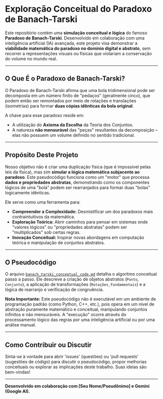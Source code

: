 # Exploração Conceitual do Paradoxo de Banach-Tarski

Este repositório contém uma **simulação conceitual e lógica** do famoso **Paradoxo de Banach-Tarski**. Desenvolvido em colaboração com uma inteligência artificial (IA) avançada, este projeto visa demonstrar a **viabilidade matemática do paradoxo no domínio digital e abstrato**, sem recorrer a representações visuais ou físicas que violariam a conservação do volume no mundo real.

---

## O Que É o Paradoxo de Banach-Tarski?

O Paradoxo de Banach-Tarski afirma que uma bola tridimensional pode ser decomposta em um número finito de "pedaços" (geralmente cinco), que podem então ser remontados por meio de rotações e translações (isometrias) para formar **duas cópias idênticas da bola original**.

A chave para esse paradoxo reside em:
* A utilização do **Axioma da Escolha** da Teoria dos Conjuntos.
* A natureza **não mensurável** das "peças" resultantes da decomposição – elas não possuem um volume definido no sentido tradicional.

---

## Propósito Deste Projeto

Nosso objetivo não é criar uma duplicação física (que é impossível pelas leis da física), mas sim **simular a lógica matemática subjacente ao paradoxo**. Este pseudocódigo funciona como um "motor" que processa **dados e propriedades abstratas**, demonstrando como os componentes lógicos de uma "bola" podem ser rearranjados para formar duas "bolas" logicamente idênticas.

Ele serve como uma ferramenta para:
* **Compreender a Complexidade:** Desmistificar um dos paradoxos mais contraintuitivos da matemática.
* **Exploração Teórica:** Abrir caminhos para pensar em sistemas onde "valores lógicos" ou "propriedades abstratas" podem ser "multiplicados" sob certas regras.
* **Inovação Conceitual:** Inspirar novas abordagens em computação teórica e manipulação de conjuntos abstratos.

---

## O Pseudocódigo

O arquivo [`banach_tarski_conceptual_code.md`](banach_tarski_conceptual_code.md) detalha o algoritmo conceitual passo a passo. Ele descreve a criação de objetos abstratos (`Ponto`, `Conjunto`), a aplicação de transformações (`Rotações_Fundamentais`) e a lógica de rearranjo e verificação de congruência.

**Nota Importante:** Este pseudocódigo não é executável em um ambiente de programação padrão (como Python, C++, etc.), pois opera em um nível de abstração puramente matemático e conceitual, manipulando conjuntos infinitos e não mensuráveis. A "execução" ocorre através do processamento lógico das regras por uma inteligência artificial ou por uma análise manual.

---

## Como Contribuir ou Discutir

Sinta-se à vontade para abrir 'issues' (questões) ou 'pull requests' (sugestões de código) para discutir o pseudocódigo, propor melhorias conceituais ou explorar as implicações deste trabalho. Suas ideias são bem-vindas!

---

**Desenvolvido em colaboração com [Seu Nome/Pseudônimo] e Gemini (Google AI).**
